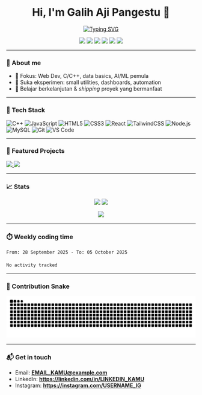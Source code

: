 <!-- Banner / Intro -->
<h1 align="center">Hi, I'm <!-- GANTI: Nama lengkapmu --> Galih Aji Pangestu 👋</h1>
<p align="center">
  <a href="https://readme-typing-svg.demolab.com?font=Inter&pause=1200&center=true&vCenter=true&width=550&lines=Informatics+Student;Web+Dev+%7C+C%2B%2B+Enthusiast;Learning+AI%2FML+%26+Data;Always+building+%26+shipping">
    <img src="https://readme-typing-svg.demolab.com?font=Inter&pause=1200&center=true&vCenter=true&width=550&lines=Informatics+Student;Web+Dev+%7C+C%2B%2B+Enthusiast;Learning+AI%2FML+%26+Data;Always+building+%26+shipping" alt="Typing SVG" />
  </a>
</p>

<!-- Social / Quick links -->
<p align="center">
  <!-- GANTI: link sosialmu -->
  <a href="https://linkedin.com/in/galiihajiip"><img src="https://img.shields.io/badge/LinkedIn-0A66C2?logo=linkedin&logoColor=white" /></a>
  <a href="https://instagram.com/USERNAME_IG"><img src="https://img.shields.io/badge/Instagram-E4405F?logo=instagram&logoColor=white" /></a>
  <a href="mailto:EMAIL_KAMU@example.com"><img src="https://img.shields.io/badge/Email-D14836?logo=gmail&logoColor=white" /></a>
  <a href="https://PORTFOLIO_URL"><img src="https://img.shields.io/badge/Portfolio-111?logo=vercel&logoColor=white" /></a>
  <a href="https://github.com/USERNAME_KAMU?tab=followers"><img src="https://img.shields.io/github/followers/USERNAME_KAMU?style=social" /></a>
  <img src="https://komarev.com/ghpvc/?username=USERNAME_KAMU&label=Profile+Views" />
</p>

---

### 👤 About me
- 🎯 Fokus: Web Dev, C/C++, data basics, AI/ML pemula  
- 🧪 Suka eksperimen: small utilities, dashboards, automation  
- 🌱 Belajar berkelanjutan & *shipping* proyek yang bermanfaat

---

### 🧰 Tech Stack
<p>
  <img src="https://cdn.jsdelivr.net/gh/devicons/devicon/icons/cplusplus/cplusplus-original.svg" height="34" title="C++"/>
  <img src="https://cdn.jsdelivr.net/gh/devicons/devicon/icons/javascript/javascript-original.svg" height="34" title="JavaScript"/>
  <img src="https://cdn.jsdelivr.net/gh/devicons/devicon/icons/html5/html5-original.svg" height="34" title="HTML5"/>
  <img src="https://cdn.jsdelivr.net/gh/devicons/devicon/icons/css3/css3-original.svg" height="34" title="CSS3"/>
  <img src="https://cdn.jsdelivr.net/gh/devicons/devicon/icons/react/react-original.svg" height="34" title="React"/>
  <img src="https://cdn.jsdelivr.net/gh/devicons/devicon/icons/tailwindcss/tailwindcss-plain.svg" height="34" title="TailwindCSS"/>
  <img src="https://cdn.jsdelivr.net/gh/devicons/devicon/icons/nodejs/nodejs-original.svg" height="34" title="Node.js"/>
  <img src="https://cdn.jsdelivr.net/gh/devicons/devicon/icons/mysql/mysql-original.svg" height="34" title="MySQL"/>
  <img src="https://cdn.jsdelivr.net/gh/devicons/devicon/icons/git/git-original.svg" height="34" title="Git"/>
  <img src="https://cdn.jsdelivr.net/gh/devicons/devicon/icons/vscode/vscode-original.svg" height="34" title="VS Code"/>
</p>

---

### 🚀 Featured Projects
<p>
  <!-- GANTI: repo unggulanmu -->
  <a href="https://github.com/USERNAME_KAMU/normalisasi-nama">
    <img src="https://github-readme-stats.vercel.app/api/pin/?username=USERNAME_KAMU&repo=normalisasi-nama&theme=tokyonight&hide_border=true" />
  </a>
  <a href="https://github.com/USERNAME_KAMU/validasi-password">
    <img src="https://github-readme-stats.vercel.app/api/pin/?username=USERNAME_KAMU&repo=validasi-password&theme=tokyonight&hide_border=true" />
  </a>
</p>

---

### 📈 Stats
<p align="center">
  <img src="https://github-readme-stats.vercel.app/api?username=USERNAME_KAMU&show_icons=true&theme=tokyonight&hide_border=true" height="160" />
  <img src="https://streak-stats.demolab.com?user=USERNAME_KAMU&theme=tokyonight&hide_border=true" height="160" />
</p>
<p align="center">
  <img src="https://github-readme-stats.vercel.app/api/top-langs/?username=USERNAME_KAMU&layout=compact&theme=tokyonight&hide_border=true" height="160" />
</p>

---

### ⏱️ Weekly coding time
<!-- Bagian ini akan diisi otomatis oleh workflow WakaTime -->
<!--START_SECTION:waka-->

```txt
From: 28 September 2025 - To: 05 October 2025

No activity tracked
```

<!--END_SECTION:waka-->

---

### 🐍 Contribution Snake
<p align="center">
  <!-- file svg akan dibuat otomatis oleh workflow snake -->
  <img src="https://raw.githubusercontent.com/galiihajiip/galiihajiip/output/github-contribution-grid-snake.svg" />
</p>

---

### 📬 Get in touch
- Email: **EMAIL_KAMU@example.com**  
- LinkedIn: **https://linkedin.com/in/LINKEDIN_KAMU**  
- Instagram: **https://instagram.com/USERNAME_IG**
